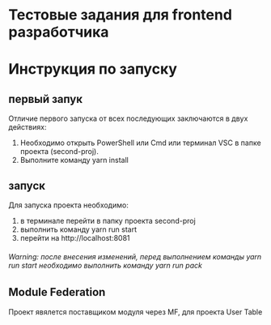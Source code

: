 # Тестовые задания для frontend разработчика

# Инструкция по запуску 

## первый запук 
Отличие первого запуска от всех последующих заключаются в двух действиях:
1) Необходимо открыть PowerShell или Cmd или терминал VSC в папке проекта (second-proj). 
2) Выполните команду yarn install


## запуск
Для запуска проекта необходимо:
1) в терминале перейти в папку проекта second-proj
2) выполнить команду yarn run start
3) перейти на http://localhost:8081

 ###### Warning: после внесения изменений, перед выполнением команды yarn run start необходимо выполнить команду yarn run pack

## Module Federation
Проект явялется поставщиком модуля через MF, для проекта User Table
